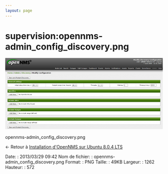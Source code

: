 ```yaml
---
layout: page
---
```


supervision:opennms-admin\_config\_discovery.png
================================================

[![opennms-admin\_config\_discovery.png](../../assets/media/supervision/opennms-admin_config_discovery.png@cache=&w=900&h=407 "opennms-admin_config_discovery.png")](../../assets/media/supervision/opennms-admin_config_discovery.png@cache= "Afficher le fichier original")

opennms-admin\_config\_discovery.png

← Retour à [Installation d'OpenNMS sur Ubuntu 8.0.4
LTS](../../opennms/install-on-ubuntu.html "opennms:install-on-ubuntu")

Date:
:   2013/03/29 09:42
Nom de fichier:
:   opennms-admin\_config\_discovery.png
Format:
:   PNG
Taille:
:   49KB
Largeur:
:   1262
Hauteur:
:   572

